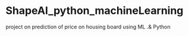 # ShapeAI_python_machineLearning
project on prediction of price on housing board using ML .&amp; Python
